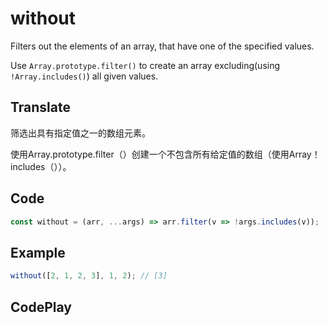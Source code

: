 # without

Filters out the elements of an array, that have one of the specified values.

Use `Array.prototype.filter()` to create an array excluding(using `!Array.includes()`) all given values.

## Translate

筛选出具有指定值之一的数组元素。

使用Array.prototype.filter（）创建一个不包含所有给定值的数组（使用Array！includes（））。

## Code

```js
const without = (arr, ...args) => arr.filter(v => !args.includes(v));
```

## Example

```js
without([2, 1, 2, 3], 1, 2); // [3]
```

## CodePlay

<template>
  <code-play codeplay-id="" />
</template>
